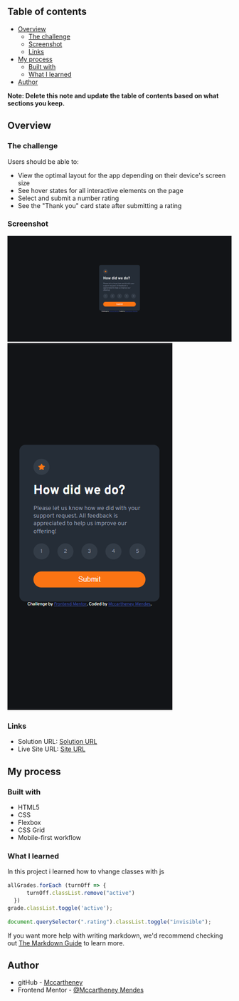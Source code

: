 ## Table of contents

- [Overview](#overview)
  - [The challenge](#the-challenge)
  - [Screenshot](#screenshot)
  - [Links](#links)
- [My process](#my-process)
  - [Built with](#built-with)
  - [What I learned](#what-i-learned)
- [Author](#author)

**Note: Delete this note and update the table of contents based on what sections you keep.**

## Overview

### The challenge

Users should be able to:

- View the optimal layout for the app depending on their device's screen size
- See hover states for all interactive elements on the page
- Select and submit a number rating
- See the "Thank you" card state after submitting a rating

### Screenshot

![](./src/screenShots/Desktop.png)
![](./src/screenShots/mobile.png)

### Links

- Solution URL: [Solution URL](https://github.com/mccartheney/Interactive-rating-component)
- Live Site URL: [Site URL](https://fancy-croissant-717578.netlify.app/)

## My process

### Built with

- HTML5
- CSS
- Flexbox
- CSS Grid
- Mobile-first workflow

### What I learned

In this project i learned how to vhange classes with js

```js
allGrades.forEach (turnOff => {
      turnOff.classList.remove("active")
  })
grade.classList.toggle('active');
```

```js
document.querySelector(".rating").classList.toggle("invisible");
```

If you want more help with writing markdown, we'd recommend checking out [The Markdown Guide](https://www.markdownguide.org/) to learn more.

## Author

- gitHub - [Mccartheney]([https://www.your-site.com](https://github.com/mccartheney))
- Frontend Mentor - [@Mccartheney Mendes](https://www.frontendmentor.io/profile/mccartheney)